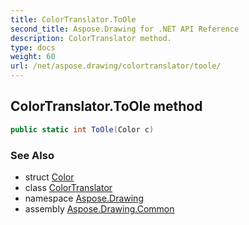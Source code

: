 ```yaml
---
title: ColorTranslator.ToOle
second_title: Aspose.Drawing for .NET API Reference
description: ColorTranslator method. 
type: docs
weight: 60
url: /net/aspose.drawing/colortranslator/toole/
---
```

## ColorTranslator.ToOle method

```csharp
public static int ToOle(Color c)
```

### See Also

* struct [Color](../../color/)
* class [ColorTranslator](../)
* namespace [Aspose.Drawing](../../colortranslator/)
* assembly [Aspose.Drawing.Common](../../../)


